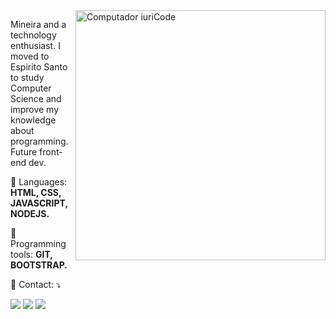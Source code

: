 <img src="https://raw.githubusercontent.com/MicaelliMedeiros/micaellimedeiros/master/image/computer-illustration.png" min-width="400px" max-width="400px" width="400px" align="right" alt="Computador iuriCode">

<p align="left"> 
  Mineira and a technology enthusiast. I moved to Espirito Santo to study Computer Science
  and improve my knowledge about programming. Future front-end dev.
</p>

<p align="left">
  🦄 Languages: <strong>HTML, CSS, JAVASCRIPT, NODEJS.</strong>
</p>

<p align="left">
  💼 Programming tools: <strong>GIT, BOOTSTRAP.</strong>
</p>

<p align="left">
  💌 Contact: ⤵️
</p>

<p align="left">
  <a href="mailto:joyce_paiva32@hotmail.com" alt="Gmail">
  <img src="https://img.shields.io/badge/-Gmail-FF0000?style=flat-square&labelColor=FF0000&logo=gmail&logoColor=white&link=joyce_paiva32@hotmail.com" /></a>

  <a href="https://www.linkedin.com/in/pereirajoyce" alt="Linkedin">
  <img src="https://img.shields.io/badge/-Linkedin-0e76a8?style=flat-square&logo=Linkedin&logoColor=white&link=https://www.linkedin.com/in/pereirajoyce" /></a>

  <a href="https://www.instagram.com/pereirajoy_/" alt="Instagram">
  <img src="https://img.shields.io/badge/-Instagram-DF0174?style=flat-square&labelColor=DF0174&logo=instagram&logoColor=white&link=https://www.instagram.com/pereirajoy_/"/></a>
</p>  
